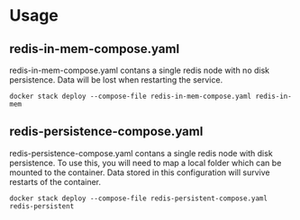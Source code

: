 # Usage
## redis-in-mem-compose.yaml
redis-in-mem-compose.yaml contans a single redis node with no disk persistence. Data will be lost when restarting the service.


```
docker stack deploy --compose-file redis-in-mem-compose.yaml redis-in-mem
```

## redis-persistence-compose.yaml
redis-persistence-compose.yaml contans a single redis node with disk persistence. To use this, you will need to map a local folder which can be mounted to the container. Data stored in this configuration will survive restarts of the container.


```
docker stack deploy --compose-file redis-persistent-compose.yaml redis-persistent
```
